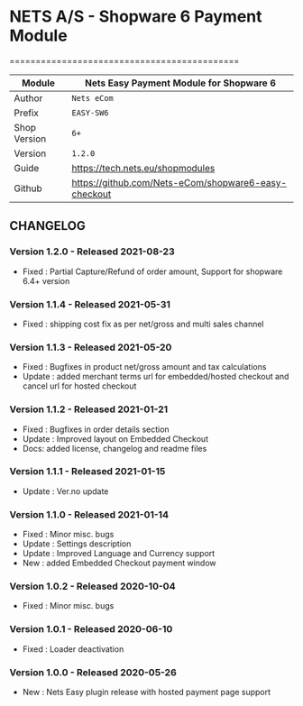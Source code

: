 # NETS A/S - Shopware 6 Payment Module
============================================

|Module | Nets Easy Payment Module for Shopware 6
|------|----------
|Author | `Nets eCom`
|Prefix | `EASY-SW6`
|Shop Version | `6+`
|Version | `1.2.0`
|Guide | https://tech.nets.eu/shopmodules
|Github | https://github.com/Nets-eCom/shopware6-easy-checkout

## CHANGELOG

### Version 1.2.0 - Released 2021-08-23
* Fixed : Partial Capture/Refund of order amount, Support for shopware 6.4+ version

### Version 1.1.4 - Released 2021-05-31
* Fixed : shipping cost fix as per net/gross and multi sales channel

### Version 1.1.3 - Released 2021-05-20
* Fixed : Bugfixes in product net/gross amount and tax calculations
* Update : added merchant terms url for embedded/hosted checkout and cancel url for hosted checkout

### Version 1.1.2 - Released 2021-01-21
* Fixed : Bugfixes in order details section
* Update : Improved layout on Embedded Checkout
* Docs: added license, changelog and readme files

### Version 1.1.1 - Released 2021-01-15
* Update : Ver.no update

### Version 1.1.0 - Released 2021-01-14
* Fixed : Minor misc. bugs
* Update : Settings description
* Update : Improved Language and Currency support
* New : added Embedded Checkout payment window

### Version 1.0.2 - Released 2020-10-04
* Fixed : Minor misc. bugs

### Version 1.0.1 - Released 2020-06-10
* Fixed : Loader deactivation

### Version 1.0.0 - Released 2020-05-26
* New : Nets Easy plugin release with hosted payment page support

